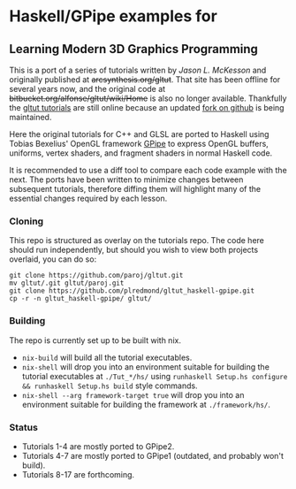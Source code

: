 # Haskell/GPipe examples for

## Learning Modern 3D Graphics Programming

This is a port of a series of tutorials written by _Jason L. McKesson_ and originally published at ~~arcsynthesis.org/gltut~~.
That site has been offline for several years now,
and the original code at ~~bitbucket.org/alfonse/gltut/wiki/Home~~ is also no longer available.
Thankfully the [gltut tutorials](http://paroj.github.io/gltut/) are still online
because an updated [fork on github](http://github.com/paroj/gltut) is being maintained.

Here the original tutorials for C++ and GLSL are ported to Haskell
using Tobias Bexelius' OpenGL framework [GPipe](https://github.com/tobbebex/GPipe-Core)
to express OpenGL buffers, uniforms, vertex shaders, and fragment shaders in normal Haskell code.

It is recommended to use a diff tool to compare each code example with the next.
The ports have been written to minimize changes between subsequent tutorials,
therefore diffing them will highlight many of the essential changes required by each lesson.

### Cloning

This repo is structured as overlay on the tutorials repo.
The code here should run independently, but should you wish to view both projects overlaid, you can do so:

```
git clone https://github.com/paroj/gltut.git
mv gltut/.git gltut/paroj.git
git clone https://github.com/plredmond/gltut_haskell-gpipe.git
cp -r -n gltut_haskell-gpipe/ gltut/
```

### Building

The repo is currently set up to be built with nix.

* `nix-build` will build all the tutorial executables.
* `nix-shell` will drop you into an environment suitable for building the
  tutorial executables at `./Tut_*/hs/` using `runhaskell Setup.hs configure && runhaskell Setup.hs build` style commands.
* `nix-shell --arg framework-target true` will drop you into an environment
  suitable for building the framework at `./framework/hs/`.

### Status

* Tutorials 1-4 are mostly ported to GPipe2.
* Tutorials 4-7 are mostly ported to GPipe1 (outdated, and probably won't build).
* Tutorials 8-17 are forthcoming.
